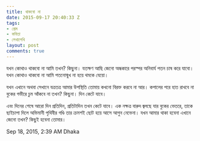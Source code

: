```yaml
---
title: থাকবো না
date: 2015-09-17 20:40:33 Z
tags:
- প্রেম
- কবিতা
- লেখালেখি
layout: post
comments: true
---
```


যখন কোথাও থাকবো না আমি
তখন? কিছুনা।
যতক্ষণ আছি
জেনো
অন্ধকারে পরস্পর
অনিবার্য পতন চাষ করে যাবো।
যখন কোথাও থাকবো না আমি
পতনোন্মুখ না হয়ে থমকে যেয়ো।

যখন এখানে অথবা সেখানে
যত্রতত্র আমার উপস্থিতি
তোমায় কখনো বিরক্ত করবে না আর।
কপালের পরে হাত রাখবে না
বুকের গভীরে চুম আঁকবে না
তখন? কিছুনা।
দিন কেটে যাবে।

এবং দিনের শেষে আরো দিন
প্রতিদিন, প্রতিটাদিন তখন
কেটে যাবে।
এক নক্ষত্র বারুদ জ্বলছে যার বুকের ভেতরে,
তাকে ছাইচাপা দিলে
অভিমানী পৃথিবীর গণ্ডি তার
ক্রমশই ছোট হয়ে আসে
আগুন নেভেনা।
যখন আমার থাকা হবেনা এখানে
জেনো
তখন? কিছুই হবেনা তোমার।

Sep 18, 2015, 2:39 AM
Dhaka
